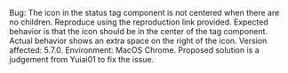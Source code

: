 Bug: The icon in the status tag component is not centered when there are no children. Reproduce using the reproduction link provided. Expected behavior is that the icon should be in the center of the tag component. Actual behavior shows an extra space on the right of the icon. Version affected: 5.7.0. Environment: MacOS Chrome. Proposed solution is a judgement from Yuiai01 to fix the issue.
